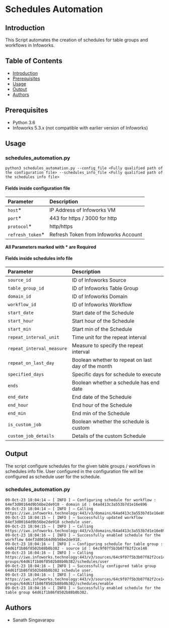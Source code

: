 # Schedules Automation

## Introduction
This Script automates the creation of schedules for table groups and workflows in Infoworks.


## Table of Contents
- [Introduction](#introduction)
- [Prerequisites](#prerequisites)
- [Usage](#usage)
- [Output](#output)
- [Authors](#authors)

## Prerequisites
* Python 3.6
* Infoworks 5.3.x (not compatible with earlier version of Infoworks)

## Usage

### schedules_automation.py
```
python3 schedules_automation.py --config_file <Fully qualified path of the configuration file> --schedules_info_file <Fully qualified path of the schedules info file>
```
#### Fields inside configuration file

| **Parameter**    | **Description**                       |
|:-----------------|:--------------------------------------|
| `host`*          | IP Address of Infoworks VM            |
| `port`*          | 443 for https / 3000 for http         |
| `protocol`*      | http/https                            |
 | `refresh_token`* | Refresh Token from Infoworks Account  |

**All Parameters marked with * are Required**

#### Fields inside schedules info file


| **Parameter**              | **Description**                                    |
|:---------------------------|:---------------------------------------------------|
| `source_id`                | ID of Infoworks Source                             |
| `table_group_id`           | ID of Infoworks Table Group                        |
| `domain_id`                | ID of Infoworks Domain                             |
 | `workflow_id`              | ID of Infoworks Workflow                           |
| `start_date`               | Start date of the Schedule                         |
| `start_hour`               | Start hour of the Schedule                         |
| `start_min`                | Start min of the Schedule                          |
 | `repeat_interval_unit`     | Time unit for the repeat interval                  |
| `repeat_interval_measure`  | Measure to specify the repeat interval             |
| `repeat_on_last_day`       | Boolean whether to repeat on last day of the month |
| `specified_days`           | Specific days for schedule to execute              |
 | `ends`                     | Boolean whether a schedule has end date            |
| `end_date`                 | End date of the Schedule                           |
| `end_hour`                 | End hour of the Schedule                           |
| `end_min`                  | End min of the Schedule                            |
 | `is_custom_job`            | Boolean whether the schedule is custom             |
 | `custom_job_details`       | Details of the custom Schedule                     |


## Output

The script configure schedules for the given table groups / workflows in schedules info file. 
User configured in the configuration file will be configured as schedule user for the schedule.

### schedules_automation.py
```
09-Oct-23 18:04:14 — [ INFO ] — Configuring schedule for workflow : 64ef3d00164d9b56be2de918 - domain id : 64ad413c3a553b7d1e16e896
09-Oct-23 18:04:14 — [ INFO ] — Calling https://iwx.infoworks.technology:443/v3/domains/64ad413c3a553b7d1e16e896/workflows/64ef3d00164d9b56be2de918/schedules/user
09-Oct-23 18:04:15 — [ INFO ] — Successfully updated workflow 64ef3d00164d9b56be2de918 schedule user.
09-Oct-23 18:04:15 — [ INFO ] — Calling https://iwx.infoworks.technology:443/v3/domains/64ad413c3a553b7d1e16e896/workflows/64ef3d00164d9b56be2de918/schedules/enable
09-Oct-23 18:04:16 — [ INFO ] — Successfully enabled schedule for the workflow 64ef3d00164d9b56be2de918.
09-Oct-23 18:04:16 — [ INFO ] — Configuring schedule for table group : 64d61f1b86f8502b88b0b382 - source id : 64c9f07f5b3b07f82f2ce148
09-Oct-23 18:04:16 — [ INFO ] — Calling https://iwx.infoworks.technology:443/v3/sources/64c9f07f5b3b07f82f2ce148/table-groups/64d61f1b86f8502b88b0b382/schedules/user
09-Oct-23 18:04:16 — [ INFO ] — Successfully configured table group 64d61f1b86f8502b88b0b382 schedule user.
09-Oct-23 18:04:16 — [ INFO ] — Calling https://iwx.infoworks.technology:443/v3/sources/64c9f07f5b3b07f82f2ce148/table-groups/64d61f1b86f8502b88b0b382/schedules/enable
09-Oct-23 18:04:16 — [ INFO ] — Successfully enabled schedule for the table group 64d61f1b86f8502b88b0b382.
```

## Authors
* Sanath Singavarapu
